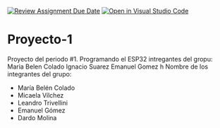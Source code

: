 [![Review Assignment Due Date](https://classroom.github.com/assets/deadline-readme-button-8d59dc4de5201274e310e4c54b9627a8934c3b88527886e3b421487c677d23eb.svg)](https://classroom.github.com/a/J_sTf_W8)
[![Open in Visual Studio Code](https://classroom.github.com/assets/open-in-vscode-c66648af7eb3fe8bc4f294546bfd86ef473780cde1dea487d3c4ff354943c9ae.svg)](https://classroom.github.com/online_ide?assignment_repo_id=10757190&assignment_repo_type=AssignmentRepo)
# Proyecto-1
Proyecto del periodo #1. Programando el ESP32
intregantes del gropu:
Maria Belen Colado 
Ignacio Suarez
Emanuel  Gomez
h
Nombre de los integrantes del grupo:
+ María Belén Colado
+ Micaela Vílchez
+ Leandro Trivellini
+ Emanuel Gómez
+ Dardo Molina

